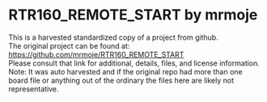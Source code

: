 
# RTR160_REMOTE_START by mrmoje  
This is a harvested standardized copy of a project from github.  
The original project can be found at:  
https://github.com/mrmoje/RTR160_REMOTE_START  
Please consult that link for additional, details, files, and license information.  
Note: It was auto harvested and if the original repo had more than one board file or anything out of the ordinary the files here are likely not representative.  
    